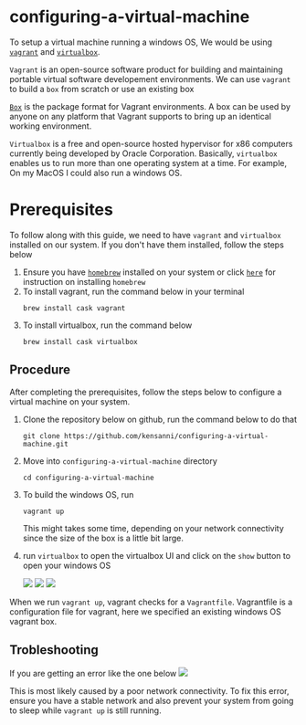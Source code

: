 # configuring-a-virtual-machine
 To setup a virtual machine running a windows OS, We would be using [`vagrant`](https://www.vagrantup.com/) and [`virtualbox`](https://www.virtualbox.org/).

 `Vagrant` is an open-source software product for building and maintaining portable virtual software developement environments. We can use `vagrant` to build a `box` from scratch or use an existing box

 [`Box`](https://www.vagrantup.com/docs/boxes.html) is the package format for Vagrant environments. A box can be used by anyone on any platform that Vagrant supports to bring up an identical working environment.


`Virtualbox` is a free and open-source hosted hypervisor for x86 computers currently being developed by Oracle Corporation. Basically, `virtualbox` enables us to run more than one operating system at a time. For example, On my MacOS I could also run a windows OS.


# Prerequisites
To follow along with this guide, we need to have `vagrant` and `virtualbox` installed on our system. If you don't have them installed, follow the steps below

1. Ensure you have [`homebrew`](https://brew.sh/) installed on your system or click [`here`](https://brew.sh/) for instruction on installing `homebrew`
2. To install vagrant, run the command below in your terminal
   ```
   brew install cask vagrant
   ```
3. To install virtualbox, run the command below
   ```
   brew install cask virtualbox
   ```

## Procedure
After completing the prerequisites, follow the steps below to configure a virtual machine on your system.

1. Clone the repository below on github, run the command below to do that
   ```
   git clone https://github.com/kensanni/configuring-a-virtual-machine.git
   ```
2. Move into `configuring-a-virtual-machine` directory
   ```
   cd configuring-a-virtual-machine
   ```
3. To build the windows OS, run
   ```
   vagrant up
   ```
   This might takes some time, depending on your network connectivity since the size of the box is a little bit large.

4. run `virtualbox` to open the virtualbox UI and click on the `show` button to open your windows OS
   
   <img src="http://res.cloudinary.com/sannikay/image/upload/v1535883719/server-setup_pvdwmx.png">
   
   <img src="https://res.cloudinary.com/sannikay/image/upload/v1536072316/window_setup_y5qjuc.png">
   
   <img src="https://res.cloudinary.com/sannikay/image/upload/v1536072556/launch_zopxbg.png">
 
When we run `vagrant up`, vagrant checks for a `Vagrantfile`. Vagrantfile is a configuration file for vagrant, here we specified an existing windows OS vagrant box.

## Trobleshooting

If you are getting an error like the one below
<img src="https://res.cloudinary.com/sannikay/image/upload/v1535884417/error_ymyvuy.png">

This is most likely caused by a poor network connectivity. To fix this error, ensure you have a stable network and also prevent your system from going to sleep while `vagrant up` is still running.
